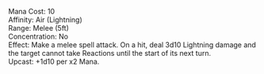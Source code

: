 Mana Cost: 10  
Affinity: Air (Lightning)  
Range: Melee (5ft)  
Concentration: No  
Effect: Make a melee spell attack. On a hit, deal 3d10 Lightning damage and the target cannot take Reactions until the start of its next turn.  
Upcast: +1d10 per x2 Mana.